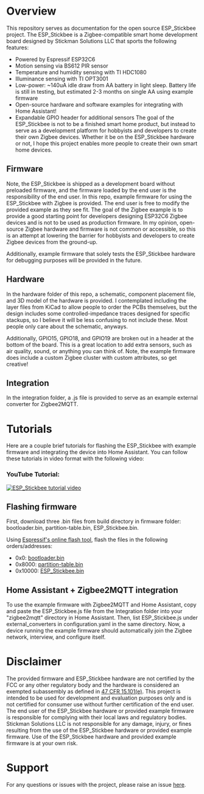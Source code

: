# Overview
This repository serves as documentation for the open source ESP_Stickbee project. The ESP_Stickbee is a Zigbee-compatible smart home development board designed by Stickman Solutions LLC that sports the following features:
- Powered by Espressif ESP32C6
- Motion sensing via BS612 PIR sensor
- Temperature and humidity sensing with TI HDC1080
- Illuminance sensing with TI OPT3001
- Low-power: ~140uA idle draw from AA battery in light sleep. Battery life is still in testing, but estimated 2-3 months on single AA using example firmware
- Open-source hardware and software examples for integrating with Home Assistant!
- Expandable GPIO header for additional sensors
The goal of the ESP_Stickbee is not to be a finished smart home product, but instead to serve as a development platform for hobbyists and developers to create their own Zigbee devices. Whether it be on the ESP_Stickbee hardware or not, I hope this project enables more people to create their own smart home devices.

## Firmware
Note, the ESP_Stickbee is shipped as a development board without preloaded firmware, and the firmware loaded by the end user is the responsibility of the end user. In this repo, example firmware for using the ESP_Stickbee with Zigbee is provided. The end user is free to modify the provided example as they see fit. The goal of the Zigbee example is to provide a good starting point for developers designing ESP32C6 Zigbee devices and is not to be used as production firmware. In my opinion, open-source Zigbee hardware and firmware is not common or accessible, so this is an attempt at lowering the barrier for hobbyists and developers to create Zigbee devices from the ground-up.

Additionally, example firmware that solely tests the ESP_Stickbee hardware for debugging purposes will be provided in the future.

## Hardware
In the hardware folder of this repo, a schematic, component placement file, and 3D model of the hardware is provided. I contemplated including the layer files from KiCad to allow people to order the PCBs themselves, but the design includes some controlled-impedance traces designed for specific stackups, so I believe it will be less confusing to not include these. Most people only care about the schematic, anyways.

Additionally, GPIO15, GPIO18, and GPIO19 are broken out in a header at the bottom of the board. This is a great location to add extra sensors, such as air quality, sound, or anything you can think of. Note, the example firmware does include a custom Zigbee cluster with custom attributes, so get creative!

## Integration
In the integration folder, a .js file is provided to serve as an example external converter for Zigbee2MQTT.

# Tutorials
Here are a couple brief tutorials for flashing the ESP_Stickbee with example firmware and integrating the device into Home Assistant. You can follow these tutorials in video format with the following video:
### YouTube Tutorial:
[![ESP_Stickbee tutorial video](https://img.youtube.com/vi/InwD4ZVpsRw/0.jpg)](https://www.youtube.com/watch?v=InwD4ZVpsRw)

## Flashing firmware
First, download three .bin files from build directory in firmware folder: bootloader.bin, partition-table.bin, ESP_Stickbee.bin.

Using [Espressif's online flash tool](https://espressif.github.io/esptool-js/), flash the files in the following orders/addresses:

- 0x0:     [bootloader.bin](https://github.com/Stickman-Solutions/ESP_Stickbee/blob/main/Firmware/ESP_Stickbee_Example/build/bootloader/bootloader.bin)
- 0x8000:  [partition-table.bin](https://github.com/Stickman-Solutions/ESP_Stickbee/blob/main/Firmware/ESP_Stickbee_Example/build/partition_table/partition-table.bin)
- 0x10000: [ESP_Stickbee.bin](https://github.com/Stickman-Solutions/ESP_Stickbee/blob/main/Firmware/ESP_Stickbee_Example/build/ESP_Stickbee.bin)

## Home Assistant + Zigbee2MQTT integration
To use the example firmware with Zigbee2MQTT and Home Assistant, copy and paste the ESP_Stickbee.js file from the Integration folder into your "zigbee2mqtt" directory in Home Assistant. Then, list ESP_Stickbee.js under external_converters in configuration.yaml in the same directory. Now, a device running the example firmware should automatically join the Zigbee network, interview, and configure itself.

# Disclaimer
The provided firmware and ESP_Stickbee hardware are not certified by the FCC or any other regulatory body and the hardware is considered an exempted subassembly as defined in [47 CFR 15.101(e)](https://www.ecfr.gov/current/title-47/part-15/section-15.101#p-15.101(e)). This project is intended to be used for development and evaluation purposes only and is not certified for consumer use without further certification of the end user. The end user of the ESP_Stickbee hardware or provided example firmware is responsible for complying with their local laws and regulatory bodies. Stickman Solutions LLC is not responsible for any damage, injury, or fines resulting from the use of the ESP_Stickbee hardware or provided example firmware. Use of the ESP_Stickbee hardware and provided example firmware is at your own risk.

# Support
For any questions or issues with the project, please raise an issue [here](https://github.com/Stickman-Solutions/ESP_Stickbee/issues).